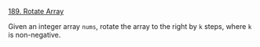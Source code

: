 [189. Rotate Array](https://leetcode.com/problems/rotate-array/)

Given an integer array `nums`, rotate the array to the right by `k` steps, where `k` is non-negative.